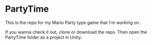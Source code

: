 # PartyTime

This is the repo for my Mario Party type game that I'm working on.


If you wanna check it out, clone or download the repo. Then open the PartyTime folder as a project in Unity.
